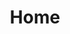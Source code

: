 ---
home: true
title: Home
heroImage: /images/logos/logo.png
actions:
  - text: Get Started
    link: /guide/accordion.html
    type: primary
  - text: Introduction
    link: /guide/accordion.html
    type: secondary
footer: MIT Licensed | Copyright © 2017
---